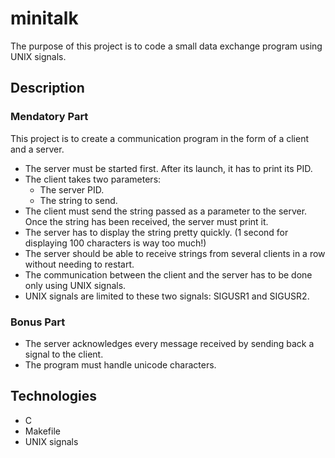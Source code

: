 # minitalk
The purpose of this project is to code a small data exchange program using UNIX signals.

## Description
### Mendatory Part
This project is to create a communication program in the form of a client and a server.
- The server must be started first. After its launch, it has to print its PID.
-  The client takes two parameters:
	- The server PID.
	- The string to send.
- The client must send the string passed as a parameter to the server. Once the string has been received, the server must print it.
- The server has to display the string pretty quickly. (1 second for displaying 100 characters is way too much!)
- The server should be able to receive strings from several clients in a row without needing to restart.
- The communication between the client and the server has to be done only using UNIX signals.
- UNIX signals are limited to these two signals: SIGUSR1 and SIGUSR2.
### Bonus Part
- The server acknowledges every message received by sending back a signal to the client.
- The program must handle unicode characters.
## Technologies
* C
* Makefile
* UNIX signals